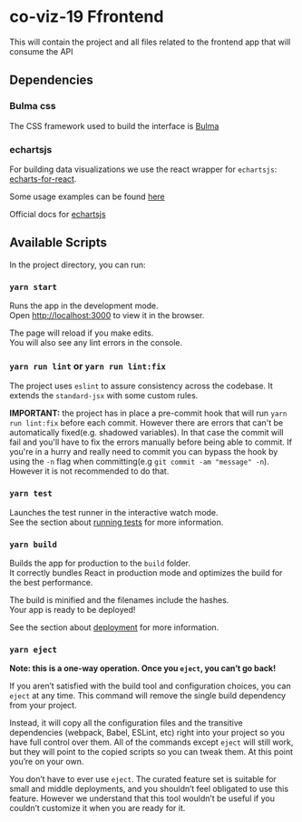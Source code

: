 # co-viz-19 Ffrontend

This will contain the project and all files related to the frontend app that will consume the API

## Dependencies

### Bulma css

The CSS framework used to build the interface is [Bulma](https://bulma.io)

### echartsjs

For building data visualizations we use the react wrapper for `echartsjs`: [echarts-for-react](https://github.com/hustcc/echarts-for-react).

Some usage examples can be found [here](https://github.com/hustcc/echarts-for-react/tree/master/demo/src/charts)

Official docs for [echartsjs](https://www.echartsjs.com/examples/en/index.html)

## Available Scripts

In the project directory, you can run:

### `yarn start`

Runs the app in the development mode.<br />
Open [http://localhost:3000](http://localhost:3000) to view it in the browser.

The page will reload if you make edits.<br />
You will also see any lint errors in the console.

### `yarn run lint` or `yarn run lint:fix`

The project uses `eslint` to assure consistency across the codebase. It extends the `standard-jsx` with some custom rules.

**IMPORTANT:** the project has in place a pre-commit hook that will run `yarn run lint:fix` before each commit. However there are errors that can't be automatically fixed(e.g. shadowed variables). In that case the commit will fail and you'll have to fix the errors manually before being able to commit.
If you're in a hurry and really need to commit you can bypass the hook by using the `-n` flag when committing(e.g `git commit -am "message" -n`). However it is not recommended to do that.

### `yarn test`

Launches the test runner in the interactive watch mode.<br />
See the section about [running tests](https://facebook.github.io/create-react-app/docs/running-tests) for more information.

### `yarn build`

Builds the app for production to the `build` folder.<br />
It correctly bundles React in production mode and optimizes the build for the best performance.

The build is minified and the filenames include the hashes.<br />
Your app is ready to be deployed!

See the section about [deployment](https://facebook.github.io/create-react-app/docs/deployment) for more information.

### `yarn eject`

**Note: this is a one-way operation. Once you `eject`, you can’t go back!**

If you aren’t satisfied with the build tool and configuration choices, you can `eject` at any time. This command will remove the single build dependency from your project.

Instead, it will copy all the configuration files and the transitive dependencies (webpack, Babel, ESLint, etc) right into your project so you have full control over them. All of the commands except `eject` will still work, but they will point to the copied scripts so you can tweak them. At this point you’re on your own.

You don’t have to ever use `eject`. The curated feature set is suitable for small and middle deployments, and you shouldn’t feel obligated to use this feature. However we understand that this tool wouldn’t be useful if you couldn’t customize it when you are ready for it.
